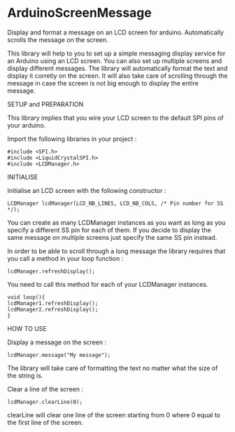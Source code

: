 # ArduinoScreenMessage
Display and format a message on an LCD screen for arduino. Automatically scrolls the message on the screen.

This library will help to you to set up a simple messaging display service for an Arduino using an LCD screen. You can also set up multiple screens and display different messages. The library will automatically format the text and display it corretly on the screen. It will also take care of scrolling through the message in case the screen is not big enough to display the entire message. 


SETUP and PREPARATION

This library implies that you wire your LCD screen to the default SPI pins of your arduino.  

Import the following libraries in your project : 
```
#include <SPI.h>
#include <LiquidCrystalSPI.h>
#include <LCDManager.h>
```

INITIALISE 

Initialise an LCD screen with the following constructor : 
```
LCDManager lcdManager(LCD_NB_LINES, LCD_NB_COLS, /* Pin number for SS */);
```
You can create as many LCDManager instances as you want as long as you specify a different SS pin for each of them. If you decide to display the same message on multiple screens just specify the same SS pin instead. 

In order to be able to scroll through a long message the library requires that you call a method in your loop function : 
```
lcdManager.refreshDisplay();
```
You need to call this method for each of your LCDManager instances. 
```
void loop(){
lcdManager1.refreshDisplay();
lcdManager2.refreshDisplay();
}
```

HOW TO USE

Display a message on the screen : 
```
lcdManager.message("My message");
```

The library will take care of formatting the text no matter what the size of the string is. 

Clear a line of the screen : 
```
lcdManager.clearLine(0);
```

clearLine will clear one line of the screen starting from 0 where 0 equal to the first line of the screen. 

  

